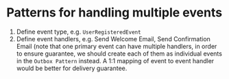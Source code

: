 # Patterns for handling multiple events


1. Define event type, e.g. `UserRegisteredEvent`
2. Define event handlers, e.g. Send Welcome Email, Send Confirmation Email (note that one primary event can have multiple handlers, in order to ensure guarantee, we should create each of them as individual events in the `Outbox Pattern` instead. A 1:1 mapping of event to event handler would be better for delivery guarantee. 

